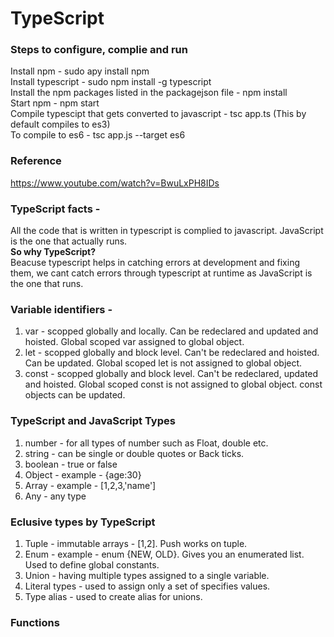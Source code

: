 # TypeScript

### Steps to configure, complie and run
Install npm - sudo apy install npm  <br />
Install typescript - sudo npm install -g typescript  <br />
Install the npm packages listed in the packagejson file - npm install <br />
Start npm - npm start <br />
Compile typescipt that gets converted to javascript - tsc app.ts (This by default compiles to es3) <br />
To compile to es6 - tsc app.js --target es6 <br />

### Reference 
https://www.youtube.com/watch?v=BwuLxPH8IDs

### TypeScript facts -
All the code that is written in typescript is complied to javascript.
JavaScript is the one that actually runs. <br />
**So why TypeScript?** <br />
Beacuse typescript helps in catching errors at development and fixing them, we cant catch errors through typescript at runtime as JavaScript is the one that runs.

### Variable identifiers -
1. var - scopped globally and locally. Can be redeclared and updated and hoisted. Global scoped var assigned to global object.
2. let - scopped globally and block level. Can't be redeclared and hoisted. Can be updated.  Global scoped let is not assigned to global object.
3. const - scopped globally and block level. Can't be redeclared, updated and hoisted. Global scoped const is not assigned to global object. const objects can be updated.

### TypeScript and JavaScript Types 
1. number - for all types of number such as Float, double etc.
2. string - can be single or double quotes or Back ticks.
3. boolean - true or false
4. Object - example - {age:30}
5. Array - example - [1,2,3,'name']
6. Any - any type

### Eclusive types by TypeScript
1. Tuple  - immutable arrays - [1,2]. Push works on tuple.
2. Enum - example - enum {NEW, OLD}. Gives you an enumerated list. Used to define global constants.
3. Union - having multiple types assigned to a single variable.
4. Literal types - used to assign only a set of specifies values.
5. Type alias - used to create alias for unions.

### Functions

